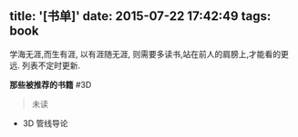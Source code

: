 title: '[书单]'
date: 2015-07-22 17:42:49
tags: book
---

学海无涯,而生有涯, 以有涯随无涯, 则需要多读书,站在前人的肩膀上,才能看的更远.
列表不定时更新.
<!--more-->

**那些被推荐的书籍**
#3D

>未读
   * 3D 管线导论

